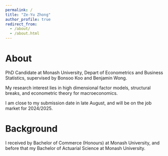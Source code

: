```yaml
---
permalink: /
title: "Ze-Yu Zhong"
author_profile: true
redirect_from: 
  - /about/
  - /about.html
---
```


# About

PhD Candidate at Monash University, Depart of Econometrics and Business Statistics, supervised by Bonsoo Koo and Benjamin Wong.

My research interest lies in high dimensional factor models, structural breaks, and econometric theory for macroeconomics.

I am close to my submission date in late August, and will be on the job market for 2024/2025.

# Background

I received by Bachelor of Commerce (Honours) at Monash University, and before that my Bachelor of Actuarial Science at Monash University. 


